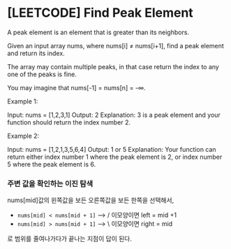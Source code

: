 # [LEETCODE] Find Peak Element

A peak element is an element that is greater than its neighbors.

Given an input array nums, where nums[i] ≠ nums[i+1], find a peak element and return its index.

The array may contain multiple peaks, in that case return the index to any one of the peaks is fine.

You may imagine that nums[-1] = nums[n] = -∞.

Example 1:

Input: nums = [1,2,3,1]
Output: 2
Explanation: 3 is a peak element and your function should return the index number 2.

Example 2:

Input: nums = [1,2,1,3,5,6,4]
Output: 1 or 5
Explanation: Your function can return either index number 1 where the peak element is 2,
or index number 5 where the peak element is 6.

### 주변 값을 확인하는 이진 탐색

nums[mid]값의 왼쪽값을 보든 오른쪽값을 보든 한쪽을 선택해서,

- `nums[mid] < nums[mid + 1]` --> / 이모양이면 left = mid +1
- `nums[mid] > nums[mid + 1]` --> \ 이모양이면 right = mid

로 범위를 줄여나가다가 끝나는 지점이 답이 된다.
